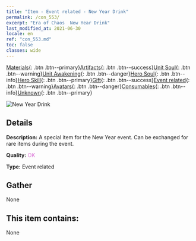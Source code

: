 ```yaml
---
title: "Item - Event related - New Year Drink"
permalink: /con_553/
excerpt: "Era of Chaos  New Year Drink"
last_modified_at: 2021-06-30
locale: en
ref: "con_553.md"
toc: false
classes: wide
---
```

 [Materials](/Items/){: .btn .btn--primary}[Artifacts](/Items/Artifacts/){: .btn .btn--success}[Unit Soul](/Items/UnitSoul/){: .btn .btn--warning}[Unit Awakening](/Items/UnitAwakening/){: .btn .btn--danger}[Hero Soul](/Items/HeroSoul/){: .btn .btn--info}[Hero Skill](/Items/HeroSkill/){: .btn .btn--primary}[Gift](/Items/Gift/){: .btn .btn--success}[Event related](/Items/Events/){: .btn .btn--warning}[Avatars](/Items/Avatars/){: .btn .btn--danger}[Consumables](/Items/Consumables/){: .btn .btn--info}[Unknown](/Items/Unknown/){: .btn .btn--primary}

 ![New Year Drink](/images/t/i_10039.png)

## Details
 **Description:** A special item for the New Year event. Can be exchanged for rare items during the event.

 **Quality:** <span style="color: #DA70D6">OK</span>

 **Type:** Event related

## Gather

  None

## This item contains:

  None

